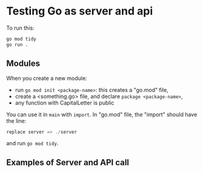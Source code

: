 # Testing Go as server and api

To run this:

```bash
go mod tidy
go run .
```

## Modules

When you create a new module:

- run `go mod init <package-name>`: this creates a "go.mod" file,
- create a <something.go> file, and declare `package <package-name>`,
- any function with CapitalLetter is public

You can use it in `main` with `import`.
In "go.mod" file, the "import" should have the line:

```go
replace server => ./server
```

and run `go mod tidy`.

## Examples of Server and API call
